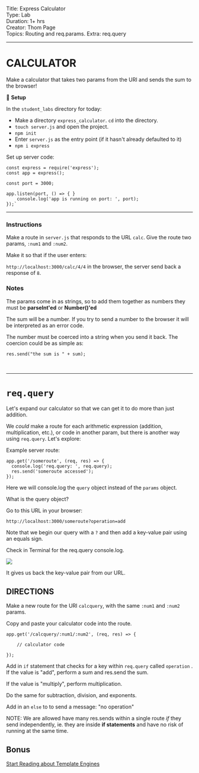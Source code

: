 Title: Express Calculator<br>
Type: Lab<br>
Duration: 1+ hrs<br>
Creator: Thom Page<br>
Topics: Routing and req.params. Extra: req.query<br>
<hr>

# CALCULATOR

Make a calculator that takes two params from the URI and sends the sum to the browser!

&#x1F535; **Setup**

In the `student_labs` directory for today:

* Make a directory `express_calculator`. `cd` into the directory.
* `touch server.js` and open the project.
* `npm init`
* Enter `server.js` as the entry point (if it hasn't already defaulted to it)
* `npm i express`

Set up server code:

```
const express = require('express');
const app = express();
```

```
const port = 3000;

app.listen(port, () => { }
	console.log('app is running on port: ', port);
});`
```

<hr>


### Instructions

Make a route in `server.js` that responds to the URL `calc`. Give the route two params, `:num1` and `:num2`.

Make it so that if the user enters:

`http://localhost:3000/calc/4/4` in the browser, the server send back a response of `8`.


### Notes

The params come in as strings, so to add them together as numbers they must be **parseInt'ed** or **Number()'ed**

The sum will be a number. If you try to send a number to the browser it will be interpreted as an error code.

The number must be coerced into a string when you send it back. The coercion could be as simple as:

```
res.send("the sum is " + sum);
```

<br>
<hr>

# `req.query`

Let's expand our calculator so that we can get it to do more than just addition.

We _could_ make a route for each arithmetic expression (addition, multiplication, etc.), or code in another param, but there is another way using `req.query`. Let's explore:

Example server route:

```
app.get('/someroute', (req, res) => {
  console.log('req.query: ', req.query);
  res.send('someroute accessed');
});
```
Here we will console.log the `query` object instead of the `params` object.

What is the query object?

Go to this URL in your browser:

```
http://localhost:3000/someroute?operation=add
```

Note that we begin our query with a `?` and then add a key-value pair using an equals sign.

Check in Terminal for the req.query console.log.

![](https://i.imgur.com/2fUOyHZ.png)

It gives us back the key-value pair from our URL.



## DIRECTIONS

Make a new route for the URI `calcquery`, with the same `:num1` and `:num2` params.

Copy and paste your calculator code into the route.

```
app.get('/calcquery/:num1/:num2', (req, res) => {

	// calculator code

});
```

Add in `if` statement that checks for a key within `req.query` called `operation` . If the value is "add", perform a sum and res.send the sum.

If the value is "multiply", perform multiplication.

Do the same for subtraction, division, and exponents.

Add in an `else` to to send a message: "no operation"


NOTE: We are allowed have many res.sends within a single route _if_ they send independently, ie. they are inside **if statements** and have no risk of running at the same time.



## Bonus

[Start Reading about Template Engines](https://expressjs.com/en/guide/using-template-engines.html)

